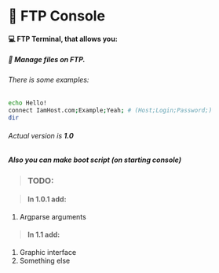 # 🧰 FTP Console
#### 💻 FTP Terminal, that allows you:
##### 📁 Manage files on FTP.


###### There is some examples:
```bash
echo Hello!
connect IamHost.com;Example;Yeah; # (Host;Login;Password;)
dir
```


###### Actual version is **1.0**


##### Also you can make boot script (on starting console)

> ### TODO:

> #### In 1.0.1 add:
1. Argparse arguments

> #### In 1.1 add:
1. Graphic interface
2. Something else
